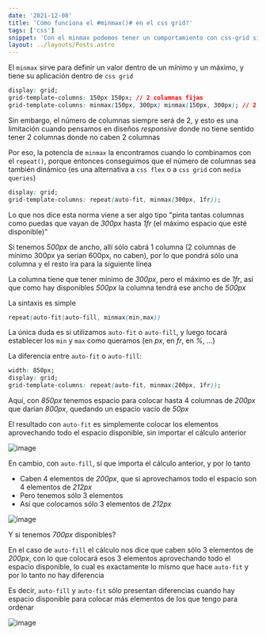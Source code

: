```yaml
---
date: '2021-12-08'
title: 'Cómo funciona el #minmax()# en el css grid?'
tags: ['css']
snippet: 'Con el minmax podemos tener un comportamiento con css-grid similar al que tenemos con css-flex'
layout: ../layouts/Posts.astro
---
```


El `minmax` sirve para definir un valor dentro de un mínimo y un máximo, y tiene su aplicación dentro de `css grid`

```css
display: grid;
grid-template-columns: 150px 150px; // 2 columnas fijas
grid-template-columns: minmax(150px, 300px) minmax(150px, 300px); // 2 columnas dinámicas
```

Sin embargo, el número de columnas siempre será de 2, y esto es una limitación cuando pensamos en diseños _responsive_ donde no tiene sentido tener 2 columnas donde no caben 2 columnas

Por eso, la potencia de `minmax` la encontramos cuando lo combinamos con el `repeat()`, porque entonces conseguimos que el número de columnas sea también dinámico (es una alternativa a `css flex` o a `css grid` con `media queries`)

```css
display: grid;
grid-template-columns: repeat(auto-fit, minmax(300px, 1fr));
```

Lo que nos dice esta norma viene a ser algo tipo "pinta tantas columnas como puedas que vayan de _300px_ hasta _1fr_ (el máximo espacio que esté disponible)"

Si tenemos _500px_ de ancho, allí sólo cabrá 1 columna (2 columnas de mínimo 300px ya serían 600px, no caben), por lo que pondrá sólo una columna y el resto ira para la siguiente línea

La columna tiene que tener mínimo de _300px_, pero el máximo es de _1fr_, así que como hay disponibles _500px_ la columna tendrá ese ancho de _500px_

La sintaxis es simple

```css
repeat(auto-fit|auto-fill, minmax(min,max))
```

La única duda es si utilizamos `auto-fit` o `auto-fill`, y luego tocará establecer los `min` y `max` como queramos (en _px_, en _fr_, en _%_, ...)

La diferencia entre `auto-fit` o `auto-fill`:

```css
width: 850px;
display: grid;
grid-template-columns: repeat(auto-fit, minmax(200px, 1fr));
```

Aquí, con _850px_ tenemos espacio para colocar hasta 4 columnas de _200px_ que darían _800px_, quedando un espacio vacío de _50px_

El resultado con `auto-fit` es simplemente colocar los elementos aprovechando todo el espacio disponible, sin importar el cálculo anterior

![image](/images/posts/css-minmax/autofit.jpg)

En cambio, con `auto-fill`, sí que importa el cálculo anterior, y por lo tanto

- Caben 4 elementos de _200px_, que si aprovechamos todo el espacio son 4 elementos de _212px_
- Pero tenemos sólo 3 elementos
- Así que colocamos sólo 3 elementos de _212px_

![image](/images/posts/css-minmax/autofill.jpg)

Y si tenemos _700px_ disponibles?

En el caso de `auto-fill` el cálculo nos dice que caben sólo 3 elementos de _200px_, con lo que colocará esos 3 elementos aprovechando todo el espacio disponible, lo cual es exactamente lo mismo que hace `auto-fit` y por lo tanto no hay diferencia

Es decir, `auto-fill` y `auto-fit` sólo presentan diferencias cuando hay espacio disponible para colocar más elementos de los que tengo para ordenar

![image](/images/posts/css-minmax/01.gif)
